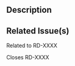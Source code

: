 ## Description

<!--
Do not leave this blank.
This PR [adds/removes/fixes/replaces] the [feature/bug/etc] because [reason] by doing [x].
-->

## Related Issue(s)

<!--
We like to follow [Linear's guidance on linking issues to pull requests](https://linear.app/docs/github?tabs=206cad22125a#link-using-pull-requests).
For example, writing "Closes RD-1234" would connect the current pull request to issue RD-1234,
and when we merge the pull request, Linear will automatically close the issue.
-->

Related to RD-XXXX
<!-- OR -->
Closes RD-XXXX

<!--
Before submitting a Pull Request, please ensure you've done the following:
- 👷‍♀️ Create small PRs. In most cases, this will be possible.
- 📝 Use descriptive commit messages.
- ✅ Provide tests for your changes (if required).
- 📗 Update any related documentation (if required).
-->
